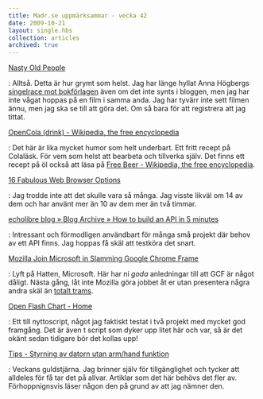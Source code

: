 ```yaml
---
title: Madr.se uppmärksammar - vecka 42
date: 2009-10-21
layout: single.hbs
collection: articles
archived: true
---
```

[Nasty Old People](http://nastyoldpeople.blogspot.com/)

:   Alltså. Detta är hur grymt som helst. Jag har länge hyllat Anna
    Högbergs [singelrace mot bokförlagen](http://www.vangrind.se/) även
    om det inte synts i bloggen, men jag har inte vågat hoppas på en
    film i samma anda. Jag har tyvärr inte sett filmen ännu, men jag ska
    se till att göra det. Om så bara för att registrera att jag tittat.

[OpenCola (drink) - Wikipedia, the free encyclopedia](http://en.wikipedia.org/wiki/OpenCola_%28drink%29)

:   Det här är lika mycket humor som helt underbart. Ett fritt recept på
    Colaläsk. För vem som helst att bearbeta och tillverka själv. Det
    finns ett recept på öl också att läsa på [Free Beer - Wikipedia, the
    free encyclopedia](http://en.wikipedia.org/wiki/Free_Beer).

[16 Fabulous Web Browser Options](http://www.sitepoint.com/blogs/2009/10/12/web-browser-options/)

:   Jag trodde inte att det skulle vara så många. Jag visste likväl om
    14 av dem och har använt mer än 10 av dem mer än två timmar.

[echolibre blog » Blog Archive » How to build an API in 5 minutes](http://blog.echolibre.com/2009/10/how-to-build-an-api-in-5-minutes/)

:   Intressant och förmodligen användbart för många små projekt där
    behov av ett API finns. Jag hoppas få skäl att testköra det snart.

[Mozilla Join Microsoft in Slamming Google Chrome Frame](http://www.sitepoint.com/blogs/2009/10/13/mozilla-microsoft-slam-google-chrome-frame/)

:   Lyft på Hatten, Microsoft. Här har ni *goda* anledningar till att
    GCF är något dåligt. Nästa gång, låt inte Mozilla göra jobbet åt er
    utan presentera några andra skäl än [totalt
    trams](http://www.sitepoint.com/blogs/2009/10/01/microsoft-google-chrome-frame-security/).

[Open Flash Chart - Home](http://teethgrinder.co.uk/open-flash-chart-2/)

:   Ett till nyttoscript, något jag faktiskt testat i två projekt med
    mycket god framgång. Det är även t script som dyker upp litet här
    och var, så är det okänt sedan tidigare bör det kollas upp!

[Tips - Styrning av datorn utan arm/hand funktion](http://www.spinalistips.se/tips-styrning-av-datorn-med-wivik-och-huvudmus-654.html)

:   Veckans guldstjärna. Jag brinner själv för tillgänglighet och tycker
    att alldeles för få tar det på allvar. Artiklar som det här behövs
    det fler av. Förhoppnignsvis läser någon den på grund av att jag
    nämner den.